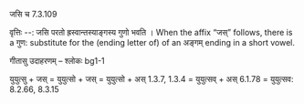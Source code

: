 

 जसि च 7.3.109 


वृत्तिः --: जसि परतो ह्रस्वान्तस्याङ्गस्य गुणो भवति । When the affix “जस्” follows, there is a गुण: substitute for the (ending letter of) of an अङ्गम् ending in a short vowel. 


गीतासु उदाहरणम् – श्लोकः bg1-1 


युयुत्सु + जस् = युयुत्सो + जस् = युयुत्सो + अस् 1.3.7, 1.3.4 = युयुत्सव् + अस् 6.1.78 = युयुत्सव: 8.2.66, 8.3.15 


